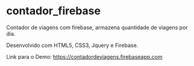 # contador_firebase
Contador de viagens com firebase, armazena quantidade de viagens por dia.

Desenvolvido com HTML5, CSS3, Jquery e Firebase. 

Link para o Demo: https://contadordeviagens.firebaseapp.com
